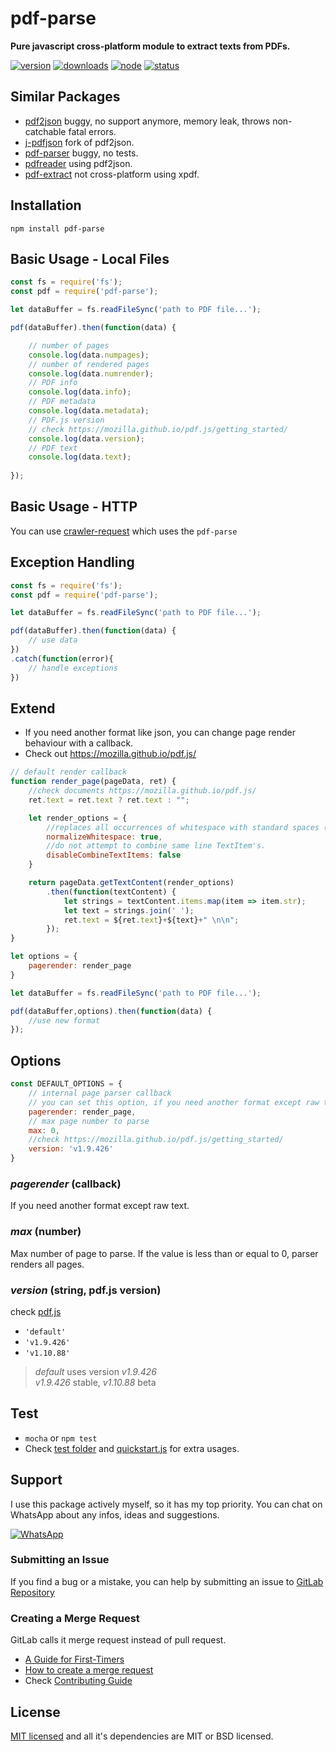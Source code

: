 # pdf-parse

**Pure javascript cross-platform module to extract texts from PDFs.**

[![version](https://img.shields.io/npm/v/pdf-parse.svg)](https://www.npmjs.org/package/pdf-parse)
[![downloads](https://img.shields.io/npm/dt/pdf-parse.svg)](https://www.npmjs.org/package/pdf-parse)
[![node](https://img.shields.io/node/v/pdf-parse.svg)](https://nodejs.org/)
[![status](https://gitlab.com/autokent/pdf-parse/badges/master/pipeline.svg)](https://gitlab.com/autokent/pdf-parse/pipelines)

## Similar Packages
* [pdf2json](https://www.npmjs.com/package/pdf2json) buggy, no support anymore, memory leak, throws non-catchable fatal errors.
* [j-pdfjson](https://www.npmjs.com/package/j-pdfjson) fork of pdf2json.
* [pdf-parser](https://github.com/dunso/pdf-parse) buggy, no tests.
* [pdfreader](https://www.npmjs.com/package/pdfreader) using pdf2json.
* [pdf-extract](https://www.npmjs.com/package/pdf-extract) not cross-platform using xpdf.

## Installation
`npm install pdf-parse`
 
## Basic Usage - Local Files

```js
const fs = require('fs');
const pdf = require('pdf-parse');

let dataBuffer = fs.readFileSync('path to PDF file...');

pdf(dataBuffer).then(function(data) {

	// number of pages
	console.log(data.numpages);
	// number of rendered pages
	console.log(data.numrender);
	// PDF info
	console.log(data.info);
	// PDF metadata
	console.log(data.metadata); 
	// PDF.js version
	// check https://mozilla.github.io/pdf.js/getting_started/
	console.log(data.version);
	// PDF text
	console.log(data.text); 
        
});
```

## Basic Usage - HTTP
You can use [crawler-request](https://www.npmjs.com/package/crawler-request) which uses the `pdf-parse`

## Exception Handling

```js
const fs = require('fs');
const pdf = require('pdf-parse');

let dataBuffer = fs.readFileSync('path to PDF file...');

pdf(dataBuffer).then(function(data) {
	// use data
})
.catch(function(error){
	// handle exceptions
})
```

## Extend
* If you need another format like json, you can change page render behaviour with a callback.
* Check out https://mozilla.github.io/pdf.js/

```js
// default render callback
function render_page(pageData, ret) {
	//check documents https://mozilla.github.io/pdf.js/
	ret.text = ret.text ? ret.text : "";

	let render_options = {
		//replaces all occurrences of whitespace with standard spaces (0x20).
		normalizeWhitespace: true,
		//do not attempt to combine same line TextItem's.
		disableCombineTextItems: false
	}

	return pageData.getTextContent(render_options)
		.then(function(textContent) {
			let strings = textContent.items.map(item => item.str);
			let text = strings.join(' ');
			ret.text = ${ret.text}+${text}+" \n\n";
		});
}

let options = {
    pagerender: render_page
}

let dataBuffer = fs.readFileSync('path to PDF file...');

pdf(dataBuffer,options).then(function(data) {
	//use new format
});
```

## Options

```js
const DEFAULT_OPTIONS = {
	// internal page parser callback
	// you can set this option, if you need another format except raw text
	pagerender: render_page,
	// max page number to parse
    max: 0,
    //check https://mozilla.github.io/pdf.js/getting_started/
    version: 'v1.9.426'
}
```
### *pagerender* (callback)
If you need another format except raw text.  

### *max* (number)
Max number of page to parse. If the value is less than or equal to 0, parser renders all pages.  

### *version* (string, pdf.js version)
check [pdf.js](https://mozilla.github.io/pdf.js/getting_started/)

* `'default'`
* `'v1.9.426'`
* `'v1.10.88'`

>*default* uses version *v1.9.426*   
>*v1.9.426* stable, *v1.10.88* beta  

## Test
* `mocha` or `npm test`
* Check [test folder](https://gitlab.com/autokent/pdf-parse/tree/master/test) and [quickstart.js](https://gitlab.com/autokent/pdf-parse/blob/master/quickstart.js) for extra usages.

## Support
I use this package actively myself, so it has my top priority. You can chat on WhatsApp about any infos, ideas and suggestions.

[![WhatsApp](https://img.shields.io/badge/style-chat-green.svg?style=flat&label=whatsapp)](https://api.whatsapp.com/send?phone=905063042480&text=Hi%2C%0ALet%27s%20talk%20about%20pdf-parse)

### Submitting an Issue
If you find a bug or a mistake, you can help by submitting an issue to [GitLab Repository](https://gitlab.com/autokent/pdf-parse/issues)

### Creating a Merge Request
GitLab calls it merge request instead of pull request.  

* [A Guide for First-Timers](https://about.gitlab.com/2016/06/16/fearless-contribution-a-guide-for-first-timers/)
* [How to create a merge request](https://docs.gitlab.com/ee/gitlab-basics/add-merge-request.html)
* Check [Contributing Guide](https://gitlab.com/autokent/pdf-parse/blob/master/CONTRIBUTING.md) 

## License
[MIT licensed](https://gitlab.com/autokent/pdf-parse/blob/master/LICENSE) and all it's dependencies are MIT or BSD licensed.
